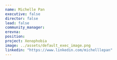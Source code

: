 ```yaml
---
name: Michelle Pan
executive: false
director: false
lead: false
community_manager:   
erevna:
position:
project: Xenophobia
image: ../assets/default_exec_image.png
linkedin: "https://www.linkedin.com/michelllepan"
---
```

